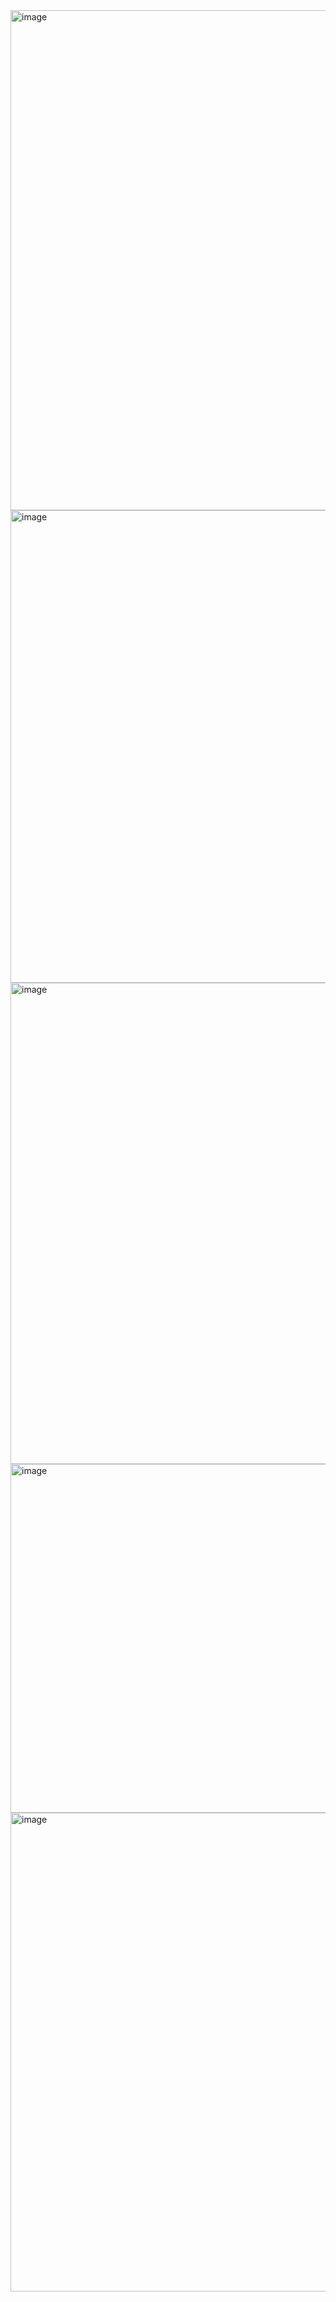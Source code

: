 <img width="1841" height="800" alt="image" src="https://github.com/user-attachments/assets/00347a91-d23a-413c-b272-a8fda24d6e09" />

<img width="1846" height="756" alt="image" src="https://github.com/user-attachments/assets/bb61dd8b-7322-464e-aec8-accaf98eb4ec" />

<img width="1790" height="770" alt="image" src="https://github.com/user-attachments/assets/cdbdc1ed-4883-4425-83a9-6dd3adc3768f" />

<img width="585" height="558" alt="image" src="https://github.com/user-attachments/assets/12bad51a-eec9-4261-8fb9-d02d84eead07" />

<img width="1033" height="766" alt="image" src="https://github.com/user-attachments/assets/4beed107-4327-42a7-9b36-3bdc9dbde5c9" />

